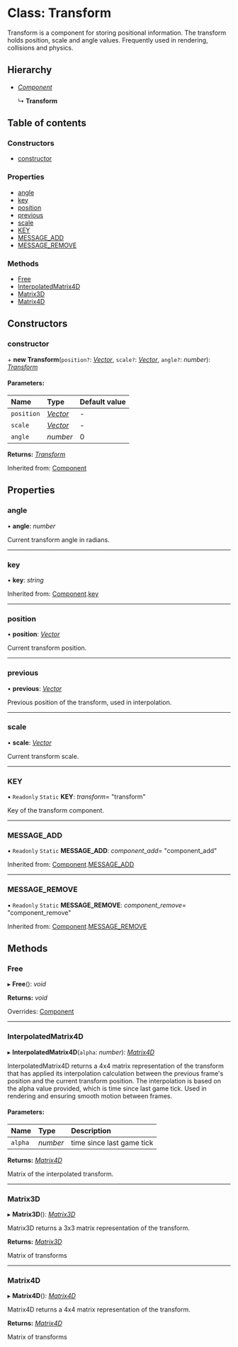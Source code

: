 # Class: Transform

Transform is a component for storing positional information.
The transform holds position, scale and angle values.
Frequently used in rendering, collisions and physics.

## Hierarchy

* [*Component*](component.md)

  ↳ **Transform**

## Table of contents

### Constructors

- [constructor](transform.md#constructor)

### Properties

- [angle](transform.md#angle)
- [key](transform.md#key)
- [position](transform.md#position)
- [previous](transform.md#previous)
- [scale](transform.md#scale)
- [KEY](transform.md#key)
- [MESSAGE\_ADD](transform.md#message_add)
- [MESSAGE\_REMOVE](transform.md#message_remove)

### Methods

- [Free](transform.md#free)
- [InterpolatedMatrix4D](transform.md#interpolatedmatrix4d)
- [Matrix3D](transform.md#matrix3d)
- [Matrix4D](transform.md#matrix4d)

## Constructors

### constructor

\+ **new Transform**(`position?`: [*Vector*](vector.md), `scale?`: [*Vector*](vector.md), `angle?`: *number*): [*Transform*](transform.md)

#### Parameters:

Name | Type | Default value |
:------ | :------ | :------ |
`position` | [*Vector*](vector.md) | - |
`scale` | [*Vector*](vector.md) | - |
`angle` | *number* | 0 |

**Returns:** [*Transform*](transform.md)

Inherited from: [Component](component.md)

## Properties

### angle

• **angle**: *number*

Current transform angle in radians.

___

### key

• **key**: *string*

Inherited from: [Component](component.md).[key](component.md#key)

___

### position

• **position**: [*Vector*](vector.md)

Current transform position.

___

### previous

• **previous**: [*Vector*](vector.md)

Previous position of the transform, used in interpolation.

___

### scale

• **scale**: [*Vector*](vector.md)

Current transform scale.

___

### KEY

▪ `Readonly` `Static` **KEY**: *transform*= "transform"

Key of the transform component.

___

### MESSAGE\_ADD

▪ `Readonly` `Static` **MESSAGE\_ADD**: *component_add*= "component\_add"

Inherited from: [Component](component.md).[MESSAGE_ADD](component.md#message_add)

___

### MESSAGE\_REMOVE

▪ `Readonly` `Static` **MESSAGE\_REMOVE**: *component_remove*= "component\_remove"

Inherited from: [Component](component.md).[MESSAGE_REMOVE](component.md#message_remove)

## Methods

### Free

▸ **Free**(): *void*

**Returns:** *void*

Overrides: [Component](component.md)

___

### InterpolatedMatrix4D

▸ **InterpolatedMatrix4D**(`alpha`: *number*): [*Matrix4D*](matrix4d.md)

InterpolatedMatrix4D returns a 4x4 matrix representation of the transform that has
applied its interpolation calculation between the previous frame's position and the
current transform position.
The interpolation is based on the alpha value provided, which is time since last
game tick.
Used in rendering and ensuring smooth motion between frames.

#### Parameters:

Name | Type | Description |
:------ | :------ | :------ |
`alpha` | *number* | time since last game tick   |

**Returns:** [*Matrix4D*](matrix4d.md)

Matrix of the interpolated transform.

___

### Matrix3D

▸ **Matrix3D**(): [*Matrix3D*](matrix3d.md)

Matrix3D returns a 3x3 matrix representation of the transform.

**Returns:** [*Matrix3D*](matrix3d.md)

Matrix of transforms

___

### Matrix4D

▸ **Matrix4D**(): [*Matrix4D*](matrix4d.md)

Matrix4D returns a 4x4 matrix representation of the transform.

**Returns:** [*Matrix4D*](matrix4d.md)

Matrix of transforms
